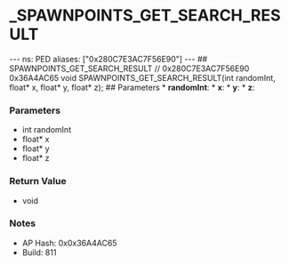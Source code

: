 # _SPAWNPOINTS_GET_SEARCH_RESULT

--- ns: PED aliases: ["0x280C7E3AC7F56E90"] --- ## SPAWNPOINTS_GET_SEARCH_RESULT  // 0x280C7E3AC7F56E90 0x36A4AC65 void SPAWNPOINTS_GET_SEARCH_RESULT(int randomInt, float* x, float* y, float* z);  ## Parameters * **randomInt**: * **x**: * **y**: * **z**:

### Parameters
* int randomInt
* float* x
* float* y
* float* z

### Return Value
* void

### Notes
* AP Hash: 0x0x36A4AC65
* Build: 811

